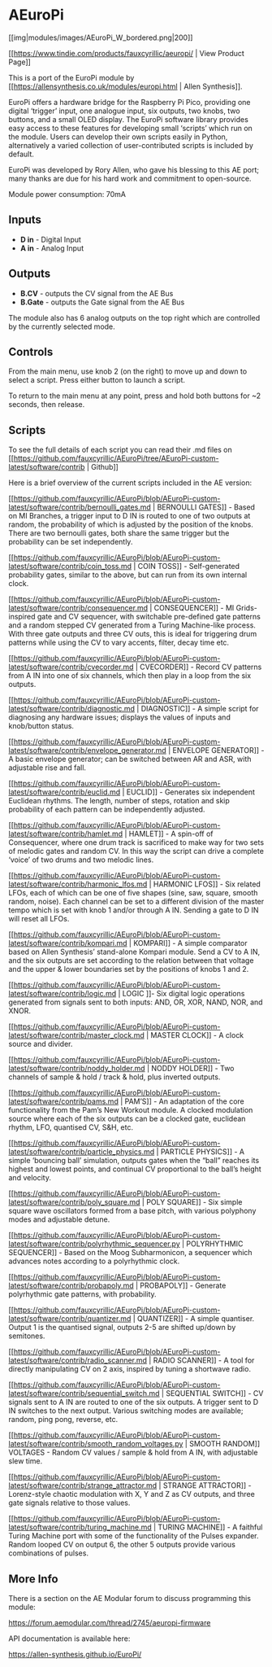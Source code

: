 # AEuroPi
[[img|modules/images/AEuroPi_W_bordered.png|200]]

[[https://www.tindie.com/products/fauxcyrillic/aeuropi/ | View Product Page]]

This is a port of the EuroPi module by [[https://allensynthesis.co.uk/modules/europi.html | Allen Synthesis]].

EuroPi offers a hardware bridge for the Raspberry Pi Pico, providing one digital ‘trigger’ input, one analogue input, six outputs, two knobs, two buttons, and a small OLED display. The EuroPi software library provides easy access to these features for developing small ‘scripts’ which run on the module. Users can develop their own scripts easily in Python, alternatively a varied collection of user-contributed scripts is included by default.

EuroPi was developed by Rory Allen, who gave his blessing to this AE port; many thanks are due for his hard work and commitment to open-source.

Module power consumption: 70mA


## Inputs
* **D in** - Digital Input
* **A in** - Analog Input

## Outputs
* **B.CV** - outputs the CV signal from the AE Bus
* **B.Gate** - outputs the Gate signal from the AE Bus

The module also has 6 analog outputs on the top right which are controlled by the currently selected mode.

## Controls

From the main menu, use knob 2 (on the right) to move up and down to select a script. Press either button to launch a script.

To return to the main menu at any point, press and hold both buttons for ~2 seconds, then release.

## Scripts

To see the full details of each script you can read their .md files on [[https://github.com/fauxcyrillic/AEuroPi/tree/AEuroPi-custom-latest/software/contrib | Github]]

Here is a brief overview of the current scripts included in the AE version:


[[https://github.com/fauxcyrillic/AEuroPi/blob/AEuroPi-custom-latest/software/contrib/bernoulli_gates.md | BERNOULLI GATES]] - Based on MI Branches, a trigger input to D IN is routed to one of two outputs at random, the probability of which is adjusted by the position of the knobs. There are two bernoulli gates, both share the same trigger but the probability can be set independently.


[[https://github.com/fauxcyrillic/AEuroPi/blob/AEuroPi-custom-latest/software/contrib/coin_toss.md | COIN TOSS]] - Self-generated probability gates, similar to the above, but can run from its own internal clock.


[[https://github.com/fauxcyrillic/AEuroPi/blob/AEuroPi-custom-latest/software/contrib/consequencer.md | CONSEQUENCER]] - MI Grids-inspired gate and CV sequencer, with switchable pre-defined gate patterns and a random stepped CV generated from a Turing Machine-like process. With three gate outputs and three CV outs, this is ideal for triggering drum patterns while using the CV to vary accents, filter, decay time etc.


[[https://github.com/fauxcyrillic/AEuroPi/blob/AEuroPi-custom-latest/software/contrib/cvecorder.md | CVECORDER]] - Record CV patterns from A IN into one of six channels, which then play in a loop from the six outputs.


[[https://github.com/fauxcyrillic/AEuroPi/blob/AEuroPi-custom-latest/software/contrib/diagnostic.md | DIAGNOSTIC]] - A simple script for diagnosing any hardware issues; displays the values of inputs and knob/button status.


[[https://github.com/fauxcyrillic/AEuroPi/blob/AEuroPi-custom-latest/software/contrib/envelope_generator.md | ENVELOPE GENERATOR]] - A basic envelope generator; can be switched between AR and ASR, with adjustable rise and fall.

[[https://github.com/fauxcyrillic/AEuroPi/blob/AEuroPi-custom-latest/software/contrib/euclid.md | EUCLID]] - Generates six independent Euclidean rhythms. The length, number of steps, rotation and skip probability of each pattern can be independently adjusted.


[[https://github.com/fauxcyrillic/AEuroPi/blob/AEuroPi-custom-latest/software/contrib/hamlet.md | HAMLET]] - A spin-off of Consequencer, where one drum track is sacrificed to make way for two sets of melodic gates and random CV. In this way the script can drive a complete ‘voice’ of two drums and two melodic lines.


[[https://github.com/fauxcyrillic/AEuroPi/blob/AEuroPi-custom-latest/software/contrib/harmonic_lfos.md | HARMONIC LFOS]] - Six related LFOs, each of which can be one of five shapes (sine, saw, square, smooth random, noise). Each channel can be set to a different division of the master tempo which is set with knob 1 and/or through A IN. Sending a gate to D IN will reset all LFOs.


[[https://github.com/fauxcyrillic/AEuroPi/blob/AEuroPi-custom-latest/software/contrib/kompari.md | KOMPARI]] - A simple comparator based on Allen Synthesis’ stand-alone Kompari module. Send a CV to A IN, and the six outputs are set according to the relation between that voltage and the upper & lower boundaries set by the positions of knobs 1 and 2.


[[https://github.com/fauxcyrillic/AEuroPi/blob/AEuroPi-custom-latest/software/contrib/logic.md | LOGIC ]]- Six digital logic operations generated from signals sent to both inputs: AND, OR, XOR, NAND, NOR, and XNOR.


[[https://github.com/fauxcyrillic/AEuroPi/blob/AEuroPi-custom-latest/software/contrib/master_clock.md | MASTER CLOCK]] - A clock source and divider.


[[https://github.com/fauxcyrillic/AEuroPi/blob/AEuroPi-custom-latest/software/contrib/noddy_holder.md | NODDY HOLDER]] - Two channels of sample & hold / track & hold, plus inverted outputs.


[[https://github.com/fauxcyrillic/AEuroPi/blob/AEuroPi-custom-latest/software/contrib/pams.md | PAM’S]] - An adaptation of the core functionality from the Pam’s New Workout module. A clocked modulation source where each of the six outputs can be a clocked gate, euclidean rhythm, LFO, quantised CV, S&H, etc.


[[https://github.com/fauxcyrillic/AEuroPi/blob/AEuroPi-custom-latest/software/contrib/particle_physics.md | PARTICLE PHYSICS]] - A simple ‘bouncing ball’ simulation, outputs gates when the “ball” reaches its highest and lowest points, and continual CV proportional to the ball’s height and velocity.


[[https://github.com/fauxcyrillic/AEuroPi/blob/AEuroPi-custom-latest/software/contrib/poly_square.md | POLY SQUARE]] - Six simple square wave oscillators formed from a base pitch, with various polyphony modes and adjustable detune.


[[https://github.com/fauxcyrillic/AEuroPi/blob/AEuroPi-custom-latest/software/contrib/polyrhythmic_sequencer.py | POLYRHYTHMIC SEQUENCER]] - Based on the Moog Subharmonicon, a sequencer which advances notes according to a polyrhythmic clock.


[[https://github.com/fauxcyrillic/AEuroPi/blob/AEuroPi-custom-latest/software/contrib/probapoly.md | PROBAPOLY]] - Generate polyrhythmic gate patterns, with probability.


[[https://github.com/fauxcyrillic/AEuroPi/blob/AEuroPi-custom-latest/software/contrib/quantizer.md | QUANTIZER]] - A simple quantiser. Output 1 is the quantised signal, outputs 2-5 are shifted up/down by semitones.


[[https://github.com/fauxcyrillic/AEuroPi/blob/AEuroPi-custom-latest/software/contrib/radio_scanner.md | RADIO SCANNER]] - A tool for directly manipulating CV on 2 axis, inspired by tuning a shortwave radio.


[[https://github.com/fauxcyrillic/AEuroPi/blob/AEuroPi-custom-latest/software/contrib/sequential_switch.md | SEQUENTIAL SWITCH]] - CV signals sent to A IN are routed to one of the six outputs. A trigger sent to D IN switches to the next output. Various switching modes are available; random, ping pong, reverse, etc.


[[https://github.com/fauxcyrillic/AEuroPi/blob/AEuroPi-custom-latest/software/contrib/smooth_random_voltages.py | SMOOTH RANDOM]] VOLTAGES - Random CV values / sample & hold from A IN, with adjustable slew time.


[[https://github.com/fauxcyrillic/AEuroPi/blob/AEuroPi-custom-latest/software/contrib/strange_attractor.md | STRANGE ATTRACTOR]] - Lorenz-style chaotic modulation with X, Y and Z as CV outputs, and three gate signals relative to those values.


[[https://github.com/fauxcyrillic/AEuroPi/blob/AEuroPi-custom-latest/software/contrib/turing_machine.md | TURING MACHINE]] - A faithful Turing Machine port with some of the functionality of the Pulses expander. Random looped CV on output 6, the other 5 outputs provide various combinations of pulses.


## More Info

There is a section on the AE Modular forum to discuss programming this module:

https://forum.aemodular.com/thread/2745/aeuropi-firmware

API documentation is available here:

https://allen-synthesis.github.io/EuroPi/
